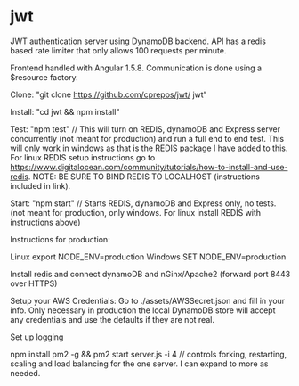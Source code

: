 # jwt

JWT authentication server using DynamoDB backend. 
API has a redis based rate limiter that only allows
100 requests per minute. 

Frontend handled with Angular 1.5.8. Communication 
is done using a $resource factory.


Clone:
"git clone https://github.com/cprepos/jwt/ jwt"


Install:
"cd jwt && npm install"

Test:
"npm test" // This will turn on REDIS, dynamoDB and Express server concurrently (not meant for production) and run a full end to end test. This will only work in windows as that is the REDIS package I have added to this. For linux REDIS setup instructions go to https://www.digitalocean.com/community/tutorials/how-to-install-and-use-redis. NOTE: BE SURE TO BIND REDIS TO LOCALHOST (instructions included in link).




Start:
"npm start" // Starts REDIS, dynamoDB and Express only, no tests. (not meant for production, only windows. For linux install REDIS with instructions above)







Instructions for production:


Linux
export NODE_ENV=production
Windows
SET NODE_ENV=production


Install redis and connect dynamoDB and nGinx/Apache2 (forward port 8443 over HTTPS)

Setup your AWS Credentials:
Go to ./assets/AWSSecret.json and fill in your info. Only necessary in production the local DynamoDB store will accept any credentials and use the defaults if they are not real.

Set up logging


npm install pm2 -g && pm2 start server.js -i 4 // controls forking, restarting, scaling and load balancing for the one server. I can expand to more as needed.
                          
                          
